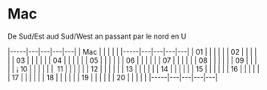 # Mac

De Sud/Est aud Sud/West an passant par le nord en U

|-----|---|---|---|---|
| Mac |   |   |   |   |
|-----|---|---|---|---|
|  01 |   |   |   |   |
|  02 |   |   |   |   |
|  03 |   |   |   |   |
|  04 |   |   |   |   |
|  05 |   |   |   |   |
|  06 |   |   |   |   |
|  07 |   |   |   |   |
|  08 |   |   |   |   |
|  09 |   |   |   |   |
¡  10 |   |   |   |   |
|  11 |   |   |   |   |
|  12 |   |   |   |   |
|  13 |   |   |   |   |
|  14 |   |   |   |   |
|  15 |   |   |   |   |
|  16 |   |   |   |   |
|  17 |   |   |   |   |
|  18 |   |   |   |   |
|  19 |   |   |   |   |
|  20 |   |   |   |   |
|-----|---|---|---|---|

